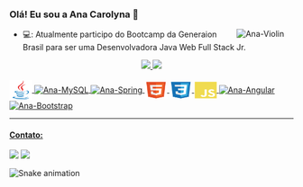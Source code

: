 ### Olá! Eu sou a Ana Carolyna 👋

<div>
<img align="right" alt="Ana-Violin"  width="20%" src="https://media.giphy.com/media/Mca7OsfIy0FaXaQfsb/giphy.gif">
</div> 

- 💻: Atualmente participo do Bootcamp da Generaion Brasil para ser uma Desenvolvadora Java Web Full Stack Jr.

<div align="center">
  <a href="https://github.com/anacarolyna">
  <img width="35%" src="https://github-readme-stats.vercel.app/api?username=anacarolyna&show_icons=true&theme=moltack&include_all_commits=false&count_private=true"/>
  <img width="42%" src="https://github-readme-stats.vercel.app/api/top-langs/?username=anacarolyna&layout=compact&langs_count=7&theme=moltack"/>
</div>

  <div style="display: inline_block"><br>
  <img align="center" alt= "Ana-Java" height="35" width="40" src="https://github.com/devicons/devicon/blob/master/icons/java/java-original.svg">
  <img align="center" alt="Ana-MySQL" height="55" width="60" src="https://cdn.jsdelivr.net/gh/devicons/devicon/icons/mysql/mysql-original-wordmark.svg" />
  <img align="center"alt="Ana-Spring" height="45" width="55" src=https://cdn.jsdelivr.net/gh/devicons/devicon/icons/spring/spring-original-wordmark.svg>
  <img align="center" alt="Ana-HTML" height="30" width="40" src="https://raw.githubusercontent.com/devicons/devicon/master/icons/html5/html5-original.svg">
  <img align="center" alt="Ana-CSS" height="30" width="40" src="https://raw.githubusercontent.com/devicons/devicon/master/icons/css3/css3-original.svg">
  <img align="center" alt="Ana-Js" height="30" width="40" src="https://raw.githubusercontent.com/devicons/devicon/master/icons/javascript/javascript-plain.svg">
  <img align="center" alt="Ana-Angular" height="35" width="40" src=https://cdn.jsdelivr.net/gh/devicons/devicon/icons/angularjs/angularjs-original.svg> 
  <img align="center" alt="Ana-Bootstrap" height="33" width="40" src=https://cdn.jsdelivr.net/gh/devicons/devicon/icons/bootstrap/bootstrap-original-wordmark.svg>
   
</div>
  
  -----------------------------------------------------------------------------------------------------------------------------------------------------
   #### Contato:
  
  <div> 
  <a href = "mailto:dinizanacarolyna@gmail.com"><img src="https://img.shields.io/badge/-Gmail-%23333?style=for-the-badge&logo=gmail&logoColor=white" target="_blank"></a>
  <a href="https://www.linkedin.com/in/anacarolynadiniz/" target="_blank"><img src="https://img.shields.io/badge/-LinkedIn-%230077B5?style=for-the-badge&logo=linkedin&logoColor=white" target="_blank"></a> 
    
  
   ![Snake animation](https://github.com/anacarolyna/anacarolyna/blob/output/github-contribution-grid-snake.svg)
    
</div>
   
